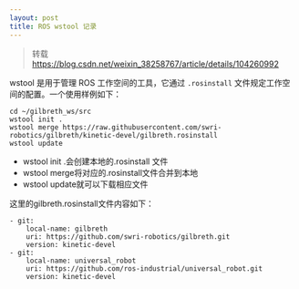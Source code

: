 ```yaml
---
layout: post
title: ROS wstool 记录
---
```


> 转载 https://blog.csdn.net/weixin_38258767/article/details/104260992

wstool 是用于管理 ROS 工作空间的工具，它通过 `.rosinstall` 文件规定工作空间的配置。一个使用样例如下：

```
cd ~/gilbreth_ws/src
wstool init .
wstool merge https://raw.githubusercontent.com/swri-robotics/gilbreth/kinetic-devel/gilbreth.rosinstall
wstool update
```

- wstool init .会创建本地的.rosinstall 文件
- wstool merge将对应的.rosinstall文件合并到本地
- wstool update就可以下载相应文件

这里的gilbreth.rosinstall文件内容如下：

```
- git:
    local-name: gilbreth
    uri: https://github.com/swri-robotics/gilbreth.git
    version: kinetic-devel
- git:
    local-name: universal_robot
    uri: https://github.com/ros-industrial/universal_robot.git
    version: kinetic-devel
```